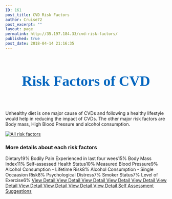 ```yaml
---
ID: 161
post_title: CVD Risk Factors
author: Cruise72
post_excerpt: ""
layout: page
permalink: http://35.197.184.33/cvd-risk-factors/
published: true
post_date: 2018-04-14 21:16:35
---
```

<h2><h4 data-elementor-setting-key="title" data-pen-placeholder="Type Here..." style="font-size: 45px; font-style: normal; font-weight: 600; color: rgb(0, 102, 191); line-height: 1.4em; font-family: sk-modernist; text-align: center;">Risk Factors of CVD</h4></h2>		
		<p style="text-align: left;">Unhealthy diet is one major cause of CVDs and following a healthy lifestyle would help in reducing the impact of CVDs. The other major risk factors are Body mass, High Blood Pressure and alcohol consumption.</p>		
			<noscript><a href='#'><img alt='All risk factors ' src='https:&#47;&#47;public.tableau.com&#47;static&#47;images&#47;cv&#47;cvdhelper-riskfactors&#47;Allriskfactors&#47;1_rss.png' style='border: none' /></a></noscript><object class='tableauViz'  style='display:none;'><param name='host_url' value='https%3A%2F%2Fpublic.tableau.com%2F' /> <param name='embed_code_version' value='3' /> <param name='site_root' value='' /><param name='name' value='cvdhelper-riskfactors&#47;Allriskfactors' /><param name='tabs' value='no' /><param name='toolbar' value='yes' /><param name='static_image' value='https:&#47;&#47;public.tableau.com&#47;static&#47;images&#47;cv&#47;cvdhelper-riskfactors&#47;Allriskfactors&#47;1.png' /> <param name='animate_transition' value='yes' /><param name='display_static_image' value='yes' /><param name='display_spinner' value='yes' /><param name='display_overlay' value='yes' /><param name='display_count' value='yes' /><param name='filter' value='publish=yes' /></object>                		
			<h3>More details about each risk factors</h3>		
                        Dietary19%
                        Bodily Pain Experienced in last four wees15%
                        Body Mass Index11%
                        Self-assessed Health Status10%
                        Measured Blood Pressure9%
                        Alcohol Consumption - Lifetime Risk8%
                        Alcohol Consumption - Single Occaasion Risk8%
                        Psychological Distress7%
                        Smoker Status7%
                        Level of Exercise6%
			<a href="#popmake-1171" role="button">
						View Detail
					</a>
			<a href="#popmake-1167" role="button">
						View Detail
					</a>
			<a href="#popmake-1169" role="button">
						View Detail
					</a>
			<a href="#popmake-1179" role="button">
						View Detail
					</a>
			<a href="#popmake-1175" role="button">
						View Detail
					</a>
			<a href="#popmake-1165" role="button">
						View Detail
					</a>
			<a href="#popmake-1162" role="button">
						View Detail
					</a>
			<a href="#popmake-1177" role="button">
						View Detail
					</a>
			<a href="#popmake-1181" role="button">
						View Detail
					</a>
			<a href="#popmake-1173" role="button">
						View Detail
					</a>
			<a href="http://www.cvdhelper.tk/self-testing/" role="button">
						Self Assessment
					</a>
			<a href="http://www.cvdhelper.tk/suggestions/" role="button">
						Suggestions
					</a>